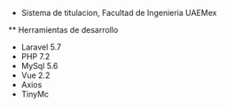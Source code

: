 
* Sistema de titulacion, Facultad de Ingenieria UAEMex

 ** Herramientas de desarrollo
 - Laravel 5.7
 - PHP 7.2
 - MySql 5.6
 - Vue 2.2
 - Axios
 - TinyMc
